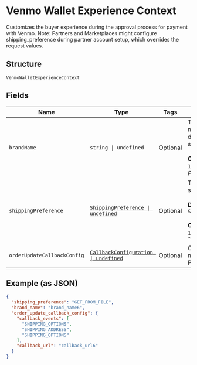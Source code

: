 
# Venmo Wallet Experience Context

Customizes the buyer experience during the approval process for payment with Venmo. Note: Partners and Marketplaces might configure shipping_preference during partner account setup, which overrides the request values.

## Structure

`VenmoWalletExperienceContext`

## Fields

| Name | Type | Tags | Description |
|  --- | --- | --- | --- |
| `brandName` | `string \| undefined` | Optional | The business name of the merchant. The pattern is defined by an external party and supports Unicode.<br><br>**Constraints**: *Minimum Length*: `1`, *Maximum Length*: `127`, *Pattern*: `^.*$` |
| `shippingPreference` | [`ShippingPreference \| undefined`](../../doc/models/shipping-preference.md) | Optional | The location from which the shipping address is derived.<br><br>**Default**: `ShippingPreference.GetFromFile`<br><br>**Constraints**: *Minimum Length*: `1`, *Maximum Length*: `24`, *Pattern*: `^[A-Z_]+$` |
| `orderUpdateCallbackConfig` | [`CallbackConfiguration \| undefined`](../../doc/models/callback-configuration.md) | Optional | CallBack Configuration that the merchant can provide to PayPal/Venmo. |

## Example (as JSON)

```json
{
  "shipping_preference": "GET_FROM_FILE",
  "brand_name": "brand_name6",
  "order_update_callback_config": {
    "callback_events": [
      "SHIPPING_OPTIONS",
      "SHIPPING_ADDRESS",
      "SHIPPING_OPTIONS"
    ],
    "callback_url": "callback_url6"
  }
}
```

